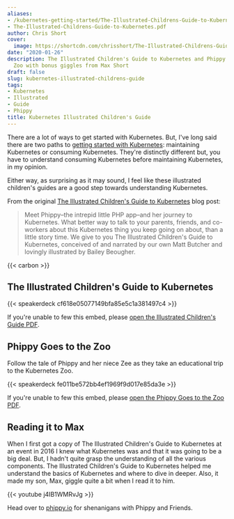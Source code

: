 ```yaml
---
aliases:
- /kubernetes-getting-started/The-Illustrated-Childrens-Guide-to-Kubernetes.pdf
- The-Illustrated-Childrens-Guide-to-Kubernetes.pdf
author: Chris Short
cover:
  image: https://shortcdn.com/chrisshort/The-Illustrated-Childrens-Guide-to-Kubernetes.png
date: "2020-01-26"
description: The Illustrated Children's Guide to Kubernetes and Phippy Goes to the
  Zoo with bonus giggles from Max Short
draft: false
slug: kubernetes-illustrated-childrens-guide
tags:
- Kubernetes
- Illustrated
- Guide
- Phippy
title: Kubernetes Illustrated Children's Guide
---
```


There are a lot of ways to get started with Kubernetes. But, I've long said there are two paths to [getting started with Kubernetes](/kubernetes-getting-started/): maintaining Kubernetes or consuming Kubernetes. They're distinctly different but, you have to understand consuming Kubernetes before maintaining Kubernetes, in my opinion.

Either way, as surprising as it may sound, I feel like these illustrated children's guides are a good step towards understanding Kubernetes.

From the original [The Illustrated Children's Guide to Kubernetes](https://kubernetes.io/blog/2016/06/illustrated-childrens-guide-to-kubernetes/) blog post:

> Meet Phippy–the intrepid little PHP app–and her journey to Kubernetes. What better way to talk to your parents, friends, and co-workers about this Kubernetes thing you keep going on about, than a little story time. We give to you The Illustrated Children's Guide to Kubernetes, conceived of and narrated by our own Matt Butcher and lovingly illustrated by Bailey Beougher.

{{< carbon >}}

## The Illustrated Children's Guide to Kubernetes

{{< speakerdeck cf618e05077149bfa85e5c1a381497c4 >}}

If you're unable to few this embed, please [open the Illustrated Children's Guide PDF](https://shortcdn.com/chrisshort/pdf/Illustrated-Childrens-Guide-to-Kubernetes.pdf).

## Phippy Goes to the Zoo

Follow the tale of Phippy and her niece Zee as they take an educational trip to the Kubernetes Zoo.

{{< speakerdeck fe011be572bb4ef1969f9d017e85da3e >}}

If you're unable to few this embed, please [open the Phippy Goes to the Zoo PDF](https://shortcdn.com/chrisshort/pdf/Phippy-Goes-To-The-Zoo.pdf).

## Reading it to Max

When I first got a copy of The Illustrated Children's Guide to Kubernetes at an event in 2016 I knew what Kubernetes was and that it was going to be a big deal. But, I hadn't quite grasp the understanding of all the various components. The Illustrated Children's Guide to Kubernetes helped me understand the basics of Kubernetes and where to dive in deeper. Also, it made my son, Max, giggle quite a bit when I read it to him.

{{< youtube j4IB1WMRvJg >}}

Head over to [phippy.io](http://phippy.io/) for shenanigans with Phippy and Friends.

